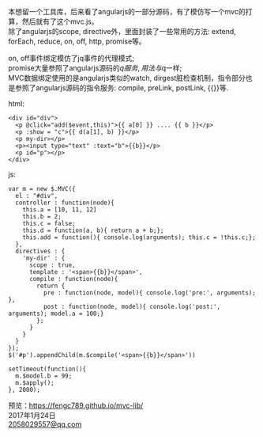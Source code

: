 本想留一个工具库，后来看了angularjs的一部分源码，有了模仿写一个mvc的打算，然后就有了这个mvc.js。    
除了angularjs的scope, directive外，里面封装了一些常用的方法: extend, forEach, reduce, on, off, http, promise等。    

on, off事件绑定模仿了jq事件的代理模式;    
promise大量参照了angularjs源码的$q服务,用法与$q一样;    
MVC数据绑定使用的是angularjs类似的watch, dirgest脏检查机制，指令部分也是参照了angularjs源码的指令服务: compile, preLink, postLink, {{}}等.    


html:  

    <div id="div">
      <p @click="add($event,this)">{{ a[0] }} .... {{ b }}</p>    
      <p :show = "c">{{ d(a[1], b) }}</p>
      <p my-dir></p>
      <p><input type="text" :text="b">{{b}}</p>    
      <p id="p"></p>
    </div>
   
js:  

    var m = new $.MVC({
      el : "#div",
      controller : function(node){
        this.a = [10, 11, 12]
        this.b = 2;
        this.c = false;
        this.d = function(a, b){ return a + b;};
        this.add = function(){ console.log(arguments); this.c = !this.c;};
      },
      directives : {
        'my-dir' : {
          scope : true,
          template : '<span>{{b}}</span>',
          compile : function(node){
            return {
              pre : function(node, model){ console.log('pre:', arguments); },
              post : function(node, model){ console.log('post:', arguments); model.a = 100;}
            };
          }
        }
      }
    }); 
    $('#p').appendChild(m.$compile('<span>{{b}}</span>'))

    setTimeout(function(){
      m.$model.b = 99;
      m.$apply();
    }, 2000);
       

        
预览：https://fengc789.github.io/mvc-lib/    
2017年1月24日    
2058029557@qq.com    
